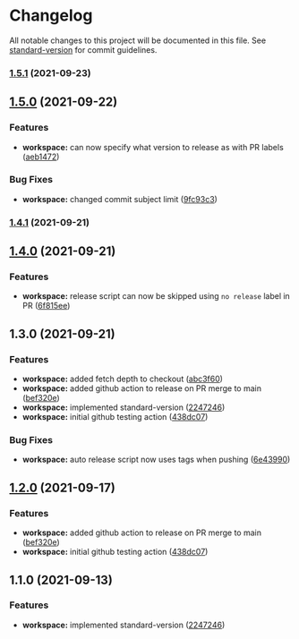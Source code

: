 # Changelog

All notable changes to this project will be documented in this file. See [standard-version](https://github.com/conventional-changelog/standard-version) for commit guidelines.

### [1.5.1](https://github.com/TClark1011/js-ts-template-repo/compare/v1.5.0...v1.5.1) (2021-09-23)

## [1.5.0](https://github.com/TClark1011/js-ts-template-repo/compare/v1.4.1...v1.5.0) (2021-09-22)


### Features

* **workspace:** can now specify what version to release as with PR labels ([aeb1472](https://github.com/TClark1011/js-ts-template-repo/commit/aeb1472f0913f7ee316886fe29afb38ee900eda9))


### Bug Fixes

* **workspace:** changed commit subject limit ([9fc93c3](https://github.com/TClark1011/js-ts-template-repo/commit/9fc93c334778191d6bba419bb6a804b5be0c684e))

### [1.4.1](https://github.com/TClark1011/js-ts-template-repo/compare/v1.4.0...v1.4.1) (2021-09-21)

## [1.4.0](https://github.com/TClark1011/js-ts-template-repo/compare/v1.3.0...v1.4.0) (2021-09-21)


### Features

* **workspace:** release script can now be skipped using `no release` label in PR ([6f815ee](https://github.com/TClark1011/js-ts-template-repo/commit/6f815eec2b7754a639fca44265ec3c2c82fe2e97))

## 1.3.0 (2021-09-21)


### Features

* **workspace:** added fetch depth to checkout ([abc3f60](https://github.com/TClark1011/js-ts-template-repo/commit/abc3f600ac6c16db02c6a27c8a89ec36da933c76))
* **workspace:** added github action to release on PR merge to main ([bef320e](https://github.com/TClark1011/js-ts-template-repo/commit/bef320ecd4c77b4437f832a8f7b0c6a93d125b72))
* **workspace:** implemented standard-version ([2247246](https://github.com/TClark1011/js-ts-template-repo/commit/22472461f208d3c4f58e55f156b2989828e9d723))
* **workspace:** initial github testing action ([438dc07](https://github.com/TClark1011/js-ts-template-repo/commit/438dc0782857e56a5ab7af6aa48c8424a0926af4))


### Bug Fixes

* **workspace:** auto release script now uses tags when pushing ([6e43990](https://github.com/TClark1011/js-ts-template-repo/commit/6e43990833a2b57588f90207ccd4b08d9030c4bf))

## [1.2.0](https://github.com/TClark1011/js-ts-template-repo/compare/v1.1.0...v1.2.0) (2021-09-17)


### Features

* **workspace:** added github action to release on PR merge to main ([bef320e](https://github.com/TClark1011/js-ts-template-repo/commit/bef320ecd4c77b4437f832a8f7b0c6a93d125b72))
* **workspace:** initial github testing action ([438dc07](https://github.com/TClark1011/js-ts-template-repo/commit/438dc0782857e56a5ab7af6aa48c8424a0926af4))

## 1.1.0 (2021-09-13)


### Features

* **workspace:** implemented standard-version ([2247246](https://github.com/TClark1011/js-ts-template-repo/commit/22472461f208d3c4f58e55f156b2989828e9d723))
